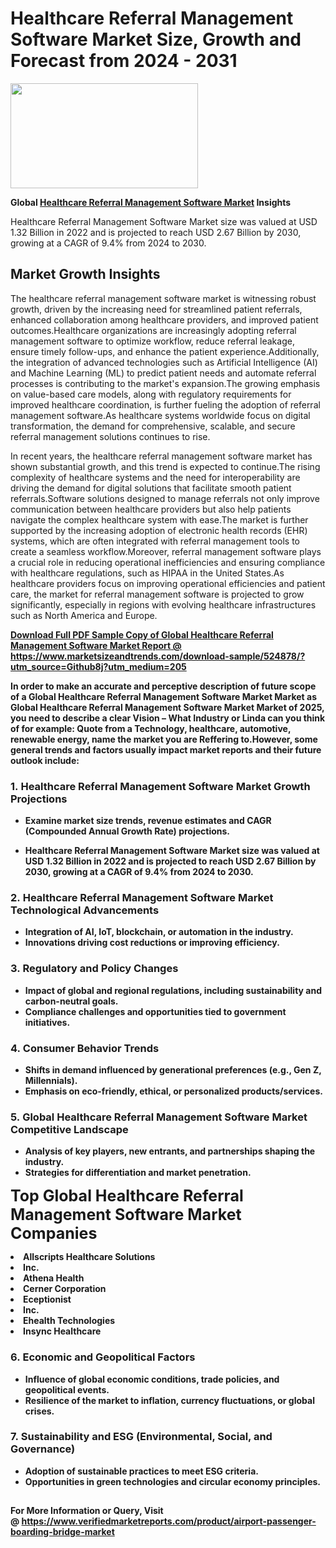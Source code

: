 <H1>Healthcare Referral Management Software Market Size, Growth and Forecast from 2024 - 2031</H1><img class="aligncenter size-medium wp-image-584254" src="https://thirdeyenews.in/wp-content/uploads/2024/09/Global-Market-Research-300x168.jpeg" alt="" width="300" height="168" /><p><strong>Global&nbsp;<a href="https://www.marketsizeandtrends.com/download-sample/524878/?utm_source=Github8j?utm_medium=205">Healthcare Referral Management Software Market</a> Insights</strong></p><p>Healthcare Referral Management Software Market size was valued at USD 1.32 Billion in 2022 and is projected to reach USD 2.67 Billion by 2030, growing at a CAGR of 9.4% from 2024 to 2030.</p><p><h2>Market Growth Insights</h2> <p>The healthcare referral management software market is witnessing robust growth, driven by the increasing need for streamlined patient referrals, enhanced collaboration among healthcare providers, and improved patient outcomes.Healthcare organizations are increasingly adopting referral management software to optimize workflow, reduce referral leakage, ensure timely follow-ups, and enhance the patient experience.Additionally, the integration of advanced technologies such as Artificial Intelligence (AI) and Machine Learning (ML) to predict patient needs and automate referral processes is contributing to the market's expansion.The growing emphasis on value-based care models, along with regulatory requirements for improved healthcare coordination, is further fueling the adoption of referral management software.As healthcare systems worldwide focus on digital transformation, the demand for comprehensive, scalable, and secure referral management solutions continues to rise.</p> <p><strong><a href="#"></a></strong></p> <p>In recent years, the healthcare referral management software market has shown substantial growth, and this trend is expected to continue.The rising complexity of healthcare systems and the need for interoperability are driving the demand for digital solutions that facilitate smooth patient referrals.Software solutions designed to manage referrals not only improve communication between healthcare providers but also help patients navigate the complex healthcare system with ease.The market is further supported by the increasing adoption of electronic health records (EHR) systems, which are often integrated with referral management tools to create a seamless workflow.Moreover, referral management software plays a crucial role in reducing operational inefficiencies and ensuring compliance with healthcare regulations, such as HIPAA in the United States.As healthcare providers focus on improving operational efficiencies and patient care, the market for referral management software is projected to grow significantly, especially in regions with evolving healthcare infrastructures such as North America and Europe.</p> <p><strong><a href="#"></p><p><span class=""><strong>Download Full PDF Sample Copy of Global Healthcare Referral Management Software Market Report</strong> @ <a href="https://www.marketsizeandtrends.com/download-sample/524878/?utm_source=Github8j?utm_medium=205" target="_blank">https://www.marketsizeandtrends.com/download-sample/524878/?utm_source=Github8j?utm_medium=205</a></span></p><p>In order to make an accurate and perceptive description of future scope of a Global&nbsp;Healthcare Referral Management Software Market Market as Global&nbsp;Healthcare Referral Management Software Market Market of 2025, you need to describe a clear Vision &ndash; What Industry or Linda can you think of for example: Quote from a Technology, healthcare, automotive, renewable energy, name the market you are Reffering to.However, some general trends and factors usually impact market reports and their future outlook include:</p><h3>1.&nbsp;<strong>Healthcare Referral Management Software Market Growth Projections</strong></h3><ul><li>Examine market size trends, revenue estimates and CAGR (Compounded Annual Growth Rate) projections.</li><li><p>Healthcare Referral Management Software Market size was valued at USD 1.32 Billion in 2022 and is projected to reach USD 2.67 Billion by 2030, growing at a CAGR of 9.4% from 2024 to 2030.</p></li></ul><h3>2.&nbsp;<strong>Healthcare Referral Management Software Market Technological Advancements</strong></h3><ul><li>Integration of AI, IoT, blockchain, or automation in the industry.</li><li>Innovations driving cost reductions or improving efficiency.</li></ul><h3>3.&nbsp;<strong>Regulatory and Policy Changes</strong></h3><ul><li>Impact of global and regional regulations, including sustainability and carbon-neutral goals.</li><li>Compliance challenges and opportunities tied to government initiatives.</li></ul><h3>4.&nbsp;<strong>Consumer Behavior Trends</strong></h3><ul><li>Shifts in demand influenced by generational preferences (e.g., Gen Z, Millennials).</li><li>Emphasis on eco-friendly, ethical, or personalized products/services.</li></ul><h3>5.&nbsp;<strong>Global Healthcare Referral Management Software Market Competitive Landscape</strong></h3><ul><li>Analysis of key players, new entrants, and partnerships shaping the industry.</li><li>Strategies for differentiation and market penetration.</li></ul><p data-pm-slice="1 1 []"><span style="color: inherit; font-family: inherit; font-size: 25px;">Top Global Healthcare Referral Management Software Market Companies</span></p><div class="" data-test-id=""><p><li>Allscripts Healthcare Solutions</li><li> Inc.</li><li> Athena Health</li><li> Cerner Corporation</li><li> Eceptionist</li><li> Inc.</li><li> Ehealth Technologies</li><li> Insync Healthcare</li></p></div><h3>6.&nbsp;<strong>Economic and Geopolitical Factors</strong></h3><ul><li>Influence of global economic conditions, trade policies, and geopolitical events.</li><li>Resilience of the market to inflation, currency fluctuations, or global crises.</li></ul><h3>7.&nbsp;<strong>Sustainability and ESG (Environmental, Social, and Governance)</strong></h3><ul><li>Adoption of sustainable practices to meet ESG criteria.</li><li>Opportunities in green technologies and circular economy principles.</li></ul><h2><strong style="font-size: 14px;">For More Information or Query, Visit @&nbsp;</strong><a style="background-color: #ffffff; font-size: 14px;" href="https://www.marketsizeandtrends.com/report/healthcare-referral-management-software-market/" target="_blank">https://www.verifiedmarketreports.com/product/airport-passenger-boarding-bridge-market</a></h2>